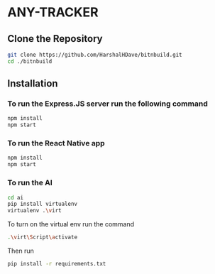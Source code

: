 
# ANY-TRACKER



## Clone the Repository

```bash
git clone https://github.com/HarshalHDave/bitnbuild.git
cd ./bitnbuild
```

## Installation


### To run the Express.JS server run the following command

```bash
npm install
npm start
```

### To run the React Native app
```bash
npm install
npm start
```

### To run the AI
```bash
cd ai
pip install virtualenv
virtualenv .\virt
```

To turn on the virtual env run the command
```bash
.\virt\Script\activate
```

Then run
```bash
pip install -r requirements.txt
```







